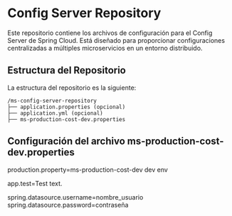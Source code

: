 # Config Server Repository

Este repositorio contiene los archivos de configuración para el Config Server de Spring Cloud. Está diseñado para proporcionar configuraciones centralizadas a múltiples microservicios en un entorno distribuido.

## Estructura del Repositorio

La estructura del repositorio es la siguiente:
```
/ms-config-server-repository
├── application.properties (opcional)
├── application.yml (opcional)
├── ms-production-cost-dev.properties
```
## Configuración del archivo ms-production-cost-dev.properties 
production.property=ms-production-cost-dev dev env

app.test=Test text. 

spring.datasource.username=nombre_usuario
spring.datasource.password=contraseña

